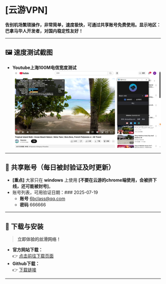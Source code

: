 # [云游VPN]

**告别机场繁琐操作，非常简单，速度极快，可通过共享账号免费使用。显示地区：巴拿马华人开发者，对国内稳定性友好！**

---

## 🖼️ 速度测试截图

*   **Youtube上海100M电信宽度测试**
    ![主界面和youtube速度测试](https://github.com/6bclass/kkk/blob/main/87579.png)

---

## 📱 共享账号（每日被封验证及时更新）

*   **[重点]** 大家只在 **windows** 上使用 **[不要在云游的chrome端使用，会被挤下线，还可能被封号]**。
*   账号列表，可用验证日期：### 2025-07-19
    * **账号**   6bclass@qq.com  
    * **密码**   666666
---

## 🔽 下载与安装

> **立即体验的丝滑网络！**

*   **官方网站下载：**  
    👉 [点击前往下载页面](https://v40yycdn.xyz/)
*   **Github下载：**  
    👉 [下载链接](https://raw.githubusercontent.com/6bclass/kkk/refs/heads/main/yy_windows_installer.exe)  

---
